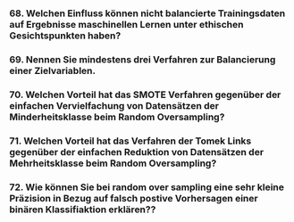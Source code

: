 ### 68. Welchen Einfluss können nicht balancierte Trainingsdaten auf Ergebnisse maschinellen Lernen unter ethischen Gesichtspunkten haben?

### 69. Nennen Sie mindestens drei Verfahren zur Balancierung einer Zielvariablen.

### 70. Welchen Vorteil hat das SMOTE Verfahren gegenüber der einfachen Vervielfachung von Datensätzen der Minderheitsklasse beim Random Oversampling?

### 71. Welchen Vorteil hat das Verfahren der Tomek Links gegenüber der einfachen Reduktion von Datensätzen der Mehrheitsklasse beim Random Oversampling?

### 72. Wie können Sie bei random over sampling eine sehr kleine Präzision in Bezug auf falsch postive Vorhersagen einer binären Klassifiaktion erklären??